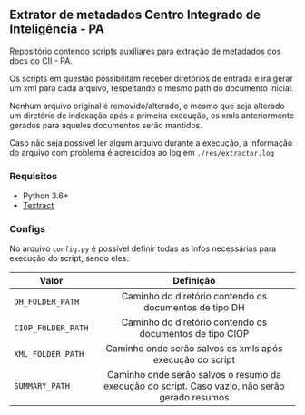 ## Extrator de metadados Centro Integrado de Inteligência - PA
Repositório contendo scripts auxiliares para extração de metadados dos docs do CII - PA. 

Os scripts em questão possibilitam receber diretórios de entrada e irá gerar um xml para cada arquivo, respeitando o mesmo path do documento inicial.

Nenhum arquivo original é removido/alterado, e mesmo que seja alterado um diretório de indexação após a primeira execução, os xmls anteriormente gerados para aqueles documentos serão mantidos.

Caso não seja possível ler algum arquivo durante a execução, a informação do arquivo com problema é acrescidoa ao log em ```./res/extractor.log```
 
### Requisitos

* Python 3.6+
* [Textract](https://textract.readthedocs.io/en/stable/installation.html)


### Configs


No arquivo ```config.py``` é possível definir todas as infos necessárias para execução do script, sendo eles: 

| Valor        | Definição           |
| ------------- |:-------------:|
| ```DH_FOLDER_PATH```      | Caminho do diretório contendo os documentos de tipo DH |
| ```CIOP_FOLDER_PATH```     | Caminho do diretório contendo os documentos de tipo CIOP      |
| ```XML_FOLDER_PATH``` | Caminho onde serão salvos os xmls após execução do script      |
| ```SUMMARY_PATH``` | Caminho onde serão salvos o resumo da execução do script. Caso vazio, não serão gerado resumos      |

